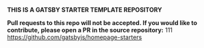**THIS IS A GATSBY STARTER TEMPLATE REPOSITORY**

**Pull requests to this repo will not be accepted. If you would like to contribute, please open a PR in the source repository:**
111
<https://github.com/gatsbyjs/homepage-starters>
